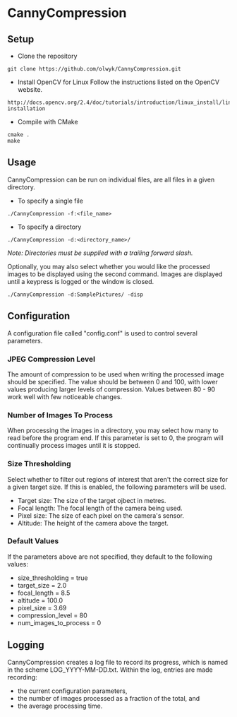 # CannyCompression

## Setup
- Clone the repository
```
git clone https://github.com/olwyk/CannyCompression.git
```
- Install OpenCV for Linux
Follow the instructions listed on the OpenCV website.
```
http://docs.opencv.org/2.4/doc/tutorials/introduction/linux_install/linux_install.html#linux-installation
```
- Compile with CMake
```
cmake .
make
```

## Usage
CannyCompression can be run on individual files, are all files in a given directory.
- To specify a single file
```
./CannyCompression -f:<file_name>
```
- To specify a directory
```
./CannyCompression -d:<directory_name>/
```
*Note: Directories must be supplied with a trailing forward slash.*

Optionally, you may also select whether you would like the processed images to be displayed using the second command.
Images are displayed until a keypress is logged or the window is closed.
```
./CannyCompression -d:SamplePictures/ -disp
```

## Configuration
A configuration file called "config.conf" is used to control several parameters.

### JPEG Compression Level
The amount of compression to be used when writing the processed image should be specified. The value should be between 0 and 100, with lower values producing larger levels of compression. Values between 80 - 90 work well with few noticeable changes.

### Number of Images To Process
When processing the images in a directory, you may select how many to read before the program end. If this parameter is set to 0, the program will continually process images until it is stopped.

### Size Thresholding
Select whether to filter out regions of interest that aren't the correct size for a given target size. If this is enabled, the following parameters will be used.
- Target size: The size of the target ojbect in metres.
- Focal length: The focal length of the camera being used.
- Pixel size: The size of each pixel on the camera's sensor.
- Altitude: The height of the camera above the target.

### Default Values
If the parameters above are not specified, they default to the following values:
- size_thresholding =  true
- target_size  =        2.0
- focal_length =        8.5
- altitude     =      100.0
- pixel_size   =       3.69
- compression_level =    80
- num_images_to_process = 0

## Logging
CannyCompression creates a log file to record its progress, which is named in the scheme LOG_YYYY-MM-DD.txt.
Within the log, entries are made recording:
- the current configuration parameters, 
- the number of images processed as a fraction of the total, and
- the average processing time.
